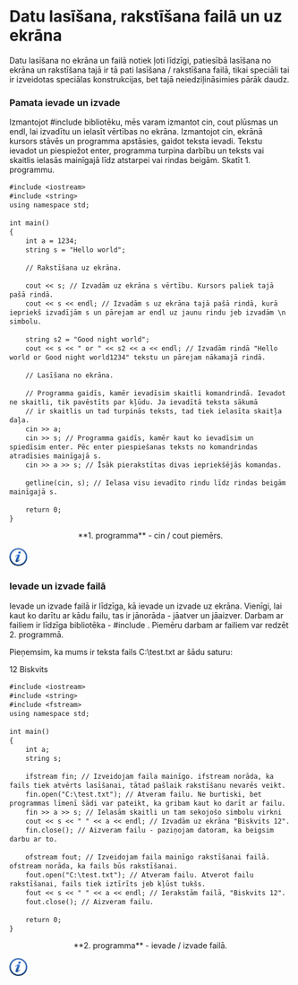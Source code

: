 # Datu lasīšana, rakstīšana failā un uz ekrāna

Datu lasīšana no ekrāna un failā notiek ļoti līdzīgi, patiesībā lasīšana no ekrāna un rakstīšana tajā ir tā pati lasīšana / rakstīšana failā, tikai speciāli tai ir izveidotas speciālas konstrukcijas, bet tajā neiedziļināsimies pārāk daudz.

### Pamata ievade un izvade

Izmantojot #include <iostream> bibliotēku, mēs varam izmantot cin, cout plūsmas un endl, lai izvadītu un ielasīt vērtības no ekrāna. Izmantojot cin, ekrānā kursors stāvēs un programma apstāsies, gaidot teksta ievadi. Tekstu ievadot un piespiežot enter, programma turpina darbību un teksts vai skaitlis ielasās mainīgajā līdz atstarpei vai rindas beigām. Skatīt 1. programmu.

```
#include <iostream>
#include <string>
using namespace std;

int main()
{
    int a = 1234;
    string s = "Hello world";

    // Rakstīšana uz ekrāna.

    cout << s; // Izvadām uz ekrāna s vērtību. Kursors paliek tajā pašā rindā.
    cout << s << endl; // Izvadām s uz ekrāna tajā pašā rindā, kurā iepriekš izvadījām s un pārejam ar endl uz jaunu rindu jeb izvadām \n simbolu.
    
    string s2 = "Good night world";
    cout << s << " or " << s2 << a << endl; // Izvadām rindā "Hello world or Good night world1234" tekstu un pārejam nākamajā rindā.

    // Lasīšana no ekrāna.

    // Programma gaidīs, kamēr ievadīsim skaitli komandrindā. Ievadot ne skaitli, tik pavēstīts par kļūdu. Ja ievadītā teksta sākumā 
    // ir skaitlis un tad turpinās teksts, tad tiek ielasīta skaitļa daļa.
    cin >> a;
    cin >> s; // Programma gaidīs, kamēr kaut ko ievadīsim un spiedīsim enter. Pēc enter piespiešanas teksts no komandrindas atradīsies mainīgajā s.
    cin >> a >> s; // Īsāk pierakstītas divas iepriekšējās komandas.

    getline(cin, s); // Ielasa visu ievadīto rindu līdz rindas beigām mainīgajā s.

    return 0;
}
```

<center>
**1. programma** - cin / cout piemērs.
</center>

<a href="http://www.cplusplus.com/doc/tutorial/basic_io/" target="_blank">![Vairāk informācija](/media/theory/information.png)</a>

### Ievade un izvade failā

Ievade un izvade failā ir līdzīga, kā ievade un izvade uz ekrāna. Vienīgi, lai kaut ko darītu ar kādu failu, tas ir jānorāda - jāatver un jāaizver. Darbam ar failiem ir līdzīga bibliotēka - #include <fstream>. Piemēru darbam ar failiem var redzēt 2. programmā.

Pieņemsim, ka mums ir teksta fails C:\test.txt ar šādu saturu:

12 Biskvits

```
#include <iostream>
#include <string>
#include <fstream>
using namespace std;

int main()
{
    int a;
    string s;

    ifstream fin; // Izveidojam faila mainīgo. ifstream norāda, ka fails tiek atvērts lasīšanai, tātad pašlaik rakstīšanu nevarēs veikt.
    fin.open("C:\test.txt"); // Atveram failu. Ne burtiski, bet programmas līmenī šādi var pateikt, ka gribam kaut ko darīt ar failu.
    fin >> a >> s; // Ielasām skaitli un tam sekojošo simbolu virkni
    cout << s << " " << a << endl; // Izvadām uz ekrāna "Biskvits 12".
    fin.close(); // Aizveram failu - paziņojam datoram, ka beigsim darbu ar to.

    ofstream fout; // Izveidojam faila mainīgo rakstīšanai failā. ofstream norāda, ka fails būs rakstīšanai.
    fout.open("C:\test.txt"); // Atveram failu. Atverot failu rakstīšanai, fails tiek iztīrīts jeb kļūst tukšs.
    fout << s << " " << a << endl; // Ierakstām failā, "Biskvits 12".
    fout.close(); // Aizveram failu.

    return 0;
}
```

<center>
**2. programma** - ievade / izvade failā.
</center>

<a href="http://www.cplusplus.com/doc/tutorial/files/" target="_blank">![Vairāk informācija](/media/theory/information.png)</a>